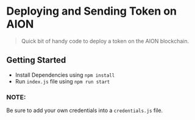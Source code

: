 # Deploying and Sending Token on AION

> Quick bit of handy code to deploy a token on the AION blockchain.

## Getting Started

- Install Dependencies using `npm install`
- Run `index.js` file using `npm run start`

### NOTE:

Be sure to add your own credentials into a `credentials.js` file.
